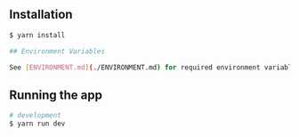 ## Installation

```bash
$ yarn install

## Environment Variables

See [ENVIRONMENT.md](./ENVIRONMENT.md) for required environment variables and example setup.

```

## Running the app

```bash
# development
$ yarn run dev
```
